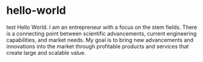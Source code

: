 # hello-world
test
Hello World. I am an entrepreneur with a focus on the stem fields. There is a connecting point between scientific advancements, current engineering capabilities, and market needs. My goal is to bring new advancements and innovations into the market through profitable products and services that create large and scalable value. 
